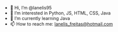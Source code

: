 - 👋 Hi, I’m @lanelis95
- 👀 I’m interested in Python, JS, HTML, CSS, Java
- 🌱 I’m currently learning Java
- 📫 How to reach me: lanelis_freitas@hotmail.com

<!---
lanelis95/lanelis95 is a ✨ special ✨ repository because its `README.md` (this file) appears on your GitHub profile.
You can click the Preview link to take a look at your changes.
--->
